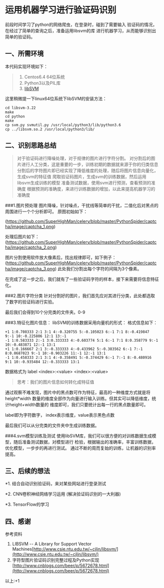 运用机器学习进行验证码识别
=========
前段时间学习了python的网络爬虫，在登录时，碰到了需要输入
验证码的情况，在经过了简单的查询之后，准备运用libsvm的库
进行机器学习，从而能够识别出简单的验证码。

一、所需环境
---------------------------------------
本代码实现环境如下：
>1. Centos6.4 64位系统
>2. Python3以及PIL库
>3. [libSVM](http://www.csie.ntu.edu.tw/~cjlin/libsvm/)<br />

这里稍微提一下linux64位系统下libSVM的安装方法：
```
cd libsvm-3.22
make
cd python
make
cp svm.py svmutil.py /usr/local/python3/lib/python3.6
cp ../libsvm.so.2 /usr/local/python3/lib/
```

二、识别思路总结
---------------------------------------
>对于验证码进行降噪处理，对于规律的图片进行字符分割。
>对分割后的图片进行人工分类，这是重要的一步，训练初期的数据就来源于你的归类信息
>分割后的字符图片即已经实现了降低维度的处理，随后将图片信息向量化，生成svm的特征值
>爬取验证码图片，生成svm的训练数据，然后运用libsvm生成训练的模型
>准备测试数据，使用svm进行预测，查看预测的准确度
>根据预测的准确度，来进行训练数据的增加，以此来提高机器学习的准确度

###1.图片预处理
图片降噪，针对噪点，干扰线等简单的干扰，二值化后对黑点的周围进行一个个分析即可。
原图初始如下：

(https://github.com/SuperHighMan/celery/blob/master/PythonSpider/captcha/image/captcha_1.png)

处理后图片如下：
(https://github.com/SuperHighMan/celery/blob/master/PythonSpider/captcha/image/captcha_2.png)

图片分割使用软件放大像素后，找出规律即可，如下例子：
(https://github.com/SuperHighMan/celery/blob/master/PythonSpider/captcha/image/captcha_3.png)
此处我们分割出每个字符的间隔为3个像素。

在完成了这一步之后，我们就有了一些验证码字符的样本，接下来需要将信息特征化。

###2.图片字符分类
针对分割好的图片，我们首先应对其进行分类，此处都选取了数字的验证码进行实验。

最后我们会得到10个分完类的文件夹。0-9


###3.特征化图片信息：
libSVM的训练数据采用向量机的形式：
格式信息如下：
```
+1 1:0.708333 2:1 3:1 4:-0.320755 5:-0.105023 6:-1 7:1 8:-0.419847 9:-1 10:-0.225806 12:1 13:-1
-1 1:0.583333 2:-1 3:0.333333 4:-0.603774 5:1 6:-1 7:1 8:0.358779 9:-1 10:-0.483871 12:-1 13:1
+1 1:0.166667 2:1 3:-0.333333 4:-0.433962 5:-0.383562 6:-1 7:-1 8:0.0687023 9:-1 10:-0.903226 11:-1 12:-1 13:1
-1 1:0.458333 2:1 3:1 4:-0.358491 5:-0.374429 6:-1 7:-1 8:-0.480916 9:1 10:-0.935484 12:-0.333333 13:1

```
数据格式为 label \<index>:\<value> \<index>:\<value>
>思考：我们的图片信息如何转化成特征值

通过观察不难发现，图片中的黑点数可作为特征，最高的一种维度方式就是将height*width
数量的维度全部作为向量进行输入训练。但其实可以降低维度，统计height+width数量的
维度即可，我们只要统计出每一行的黑点数量即可。

label即为字符数字， index表示维度，value表示黑色点数

最后我们可以从分完类的文件夹中生成训练数据。

###4.svm模型训练及测试
使用libSVM库，我们可以很方便的对训练数据生成模型，随后准备测试数据，对模型进行
检验，根据输出的准确率，丰富训练数据，优化模型，一步步的再进行测试。
通过不断的周而复始的训练，让机器的识别率提高。

三、后续的想法
------------------------------------------------------------
*1. 结合自动识别验证码，来对某些网站进行登录测试

*2. CNN卷积神经网络学习运用 (解决验证码识别的一大利器)

*3. TensorFlow的学习

四、感谢
------------------------------------------------------------
参考资料
1. LIBSVM -- A Library for Support Vector Machines[http://www.csie.ntu.edu.tw/~cjlin/libsvm/](http://www.csie.ntu.edu.tw/~cjlin/libsvm/)
2. 字符型图片验证码识别完整过程及Python实现 [http://www.cnblogs.com/beer/p/5672678.html](http://www.cnblogs.com/beer/p/5672678.html)

以上:+1